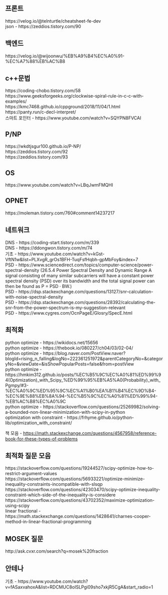 <h2>프론트</h2>
https://velog.io/@telnturtle/cheatsheet-fe-dev <br />
json - https://zeddios.tistory.com/90  <br />


<h2>백엔드 </h2>
https://velog.io/@wijoonwu/%EB%A9%B4%EC%A0%91-%EC%A7%88%EB%AC%B8  <br />


<h2>c++문법</h2>
https://coding-chobo.tistory.com/58 <br />
https://www.geeksforgeeks.org/clockwise-spiral-rule-in-c-c-with-examples/ <br />
https://kmc7468.github.io/cppground/2018/11/04/1.html <br />
https://panty.run/c-decl-interpret/ <br />
스마트 포인터 - https://www.youtube.com/watch?v=SQYPN8FVCAI  <br />


<h2> P/NP</h2>
https://wkdtjsgur100.github.io/P-NP/ <br />
https://zeddios.tistory.com/92 <br />
https://zeddios.tistory.com/93 <br />


<h2> OS</h2>
https://www.youtube.com/watch?v=LBqJwmFMQHI <br />



<h2> OPNET </h2>
https://moleman.tistory.com/760#comment14237217  <br />




<h2> 네트워크</h2>
DNS - https://coding-start.tistory.com/m/339 <br />
DNS - https://ddongwon.tistory.com/m/74  <br />
기초 - https://www.youtube.com/watch?v=kGst-VftN1w&list=PLXvgR_grOs1BFH-TuqFsfHqbh-gpMbFoy&index=7  <br />
PSD - https://www.sciencedirect.com/topics/computer-science/power-spectral-density (26.5.4 Power Spectral Density and Dynamic Range
A signal consisting of many similar subcarriers will have a constant power spectral density (PSD) over its bandwidth and the total signal power can then be found as P = PSD · BW.) <br />
PSD - https://dsp.stackexchange.com/questions/13127/snr-calculation-with-noise-spectral-density  <br />
PSD - https://dsp.stackexchange.com/questions/28392/calculating-the-snr-from-the-power-spectrum-is-my-suggestion-relevant  <br />
PSD - https://www.cygres.com/OcnPageE/Glosry/SpecE.html  <br />



<h2> 최적화 </h2>
python optimize - https://wikidocs.net/15656  <br />
python optimize - https://thebook.io/080227/ch04/03/02-04/  <br />
python optimize - https://blog.naver.com/PostView.naver?blogId=rising_n_falling&logNo=222361251972&parentCategoryNo=&categoryNo=&viewDate=&isShowPopularPosts=false&from=postView  <br />
python optimize - https://hmkim312.github.io/posts/%EC%B5%9C%EC%A0%81%ED%99%94(Optimization)_with_Scipy_%ED%99%95%EB%A5%A0(Probability)_with_Pgmpy/#3-%EC%A0%9C%ED%95%9C%EC%A1%B0%EA%B1%B4%EC%9D%B4-%EC%9E%88%EB%8A%94-%EC%B5%9C%EC%A0%81%ED%99%94-%EB%AC%B8%EC%A0%9C  <br />
python optimize - https://stackoverflow.com/questions/25269982/solving-a-bounded-non-linear-minimization-with-scipy-in-python <br />
optimization with constraint - https://frhyme.github.io/python-lib/optimization_with_constraint/  <br />

책 모음 - https://math.stackexchange.com/questions/4567958/reference-book-for-these-types-of-problems <br />

<h2> 최적화 질문 모음 </h2>
https://stackoverflow.com/questions/19244527/scipy-optimize-how-to-restrict-argument-values   <br />
https://stackoverflow.com/questions/56933221/optimize-minimize-inequality-constraints-incompatible-with-slsqp  <br />
https://stackoverflow.com/questions/42303470/scipy-optimize-inequality-constraint-which-side-of-the-inequality-is-considere  <br />
https://stackoverflow.com/questions/43702352/maximize-optimization-using-scipy <br />
linear fractional - https://math.stackexchange.com/questions/1428641/charnes-cooper-method-in-linear-fractional-programming <br />


<h2> MOSEK 질문 </h2>
http://ask.cvxr.com/search?q=mosek%20fraction  <br />


<h2> 안테나 </h2>
기초 - https://www.youtube.com/watch?v=fASaxvahoxA&list=RDCMUC8oISLPgi09sho7xkjR5CgA&start_radio=1  <br />

